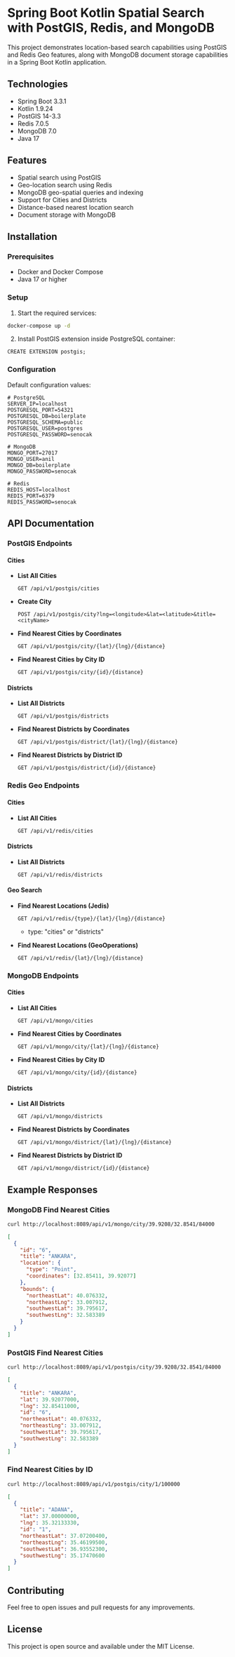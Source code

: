 # Spring Boot Kotlin Spatial Search with PostGIS, Redis, and MongoDB

This project demonstrates location-based search capabilities using PostGIS and Redis Geo features, along with MongoDB document storage capabilities in a Spring Boot Kotlin application.

## Technologies
- Spring Boot 3.3.1
- Kotlin 1.9.24
- PostGIS 14-3.3
- Redis 7.0.5
- MongoDB 7.0
- Java 17

## Features
- Spatial search using PostGIS
- Geo-location search using Redis
- MongoDB geo-spatial queries and indexing
- Support for Cities and Districts
- Distance-based nearest location search
- Document storage with MongoDB

## Installation

### Prerequisites
- Docker and Docker Compose
- Java 17 or higher

### Setup
1. Start the required services:
```sh
docker-compose up -d
```

2. Install PostGIS extension inside PostgreSQL container:
```postgresql
CREATE EXTENSION postgis;
```

### Configuration
Default configuration values:
```properties
# PostgreSQL
SERVER_IP=localhost
POSTGRESQL_PORT=54321
POSTGRESQL_DB=boilerplate
POSTGRESQL_SCHEMA=public
POSTGRESQL_USER=postgres
POSTGRESQL_PASSWORD=senocak

# MongoDB
MONGO_PORT=27017
MONGO_USER=anil
MONGO_DB=boilerplate
MONGO_PASSWORD=senocak

# Redis
REDIS_HOST=localhost
REDIS_PORT=6379
REDIS_PASSWORD=senocak
```

## API Documentation

### PostGIS Endpoints

#### Cities
- **List All Cities**
  ```
  GET /api/v1/postgis/cities
  ```

- **Create City**
  ```
  POST /api/v1/postgis/city?lng=<longitude>&lat=<latitude>&title=<cityName>
  ```

- **Find Nearest Cities by Coordinates**
  ```
  GET /api/v1/postgis/city/{lat}/{lng}/{distance}
  ```

- **Find Nearest Cities by City ID**
  ```
  GET /api/v1/postgis/city/{id}/{distance}
  ```

#### Districts
- **List All Districts**
  ```
  GET /api/v1/postgis/districts
  ```

- **Find Nearest Districts by Coordinates**
  ```
  GET /api/v1/postgis/district/{lat}/{lng}/{distance}
  ```

- **Find Nearest Districts by District ID**
  ```
  GET /api/v1/postgis/district/{id}/{distance}
  ```

### Redis Geo Endpoints

#### Cities
- **List All Cities**
  ```
  GET /api/v1/redis/cities
  ```

#### Districts
- **List All Districts**
  ```
  GET /api/v1/redis/districts
  ```

#### Geo Search
- **Find Nearest Locations (Jedis)**
  ```
  GET /api/v1/redis/{type}/{lat}/{lng}/{distance}
  ```
  - type: "cities" or "districts"

- **Find Nearest Locations (GeoOperations)**
  ```
  GET /api/v1/redis/{lat}/{lng}/{distance}
  ```

### MongoDB Endpoints

#### Cities
- **List All Cities**
  ```
  GET /api/v1/mongo/cities
  ```

- **Find Nearest Cities by Coordinates**
  ```
  GET /api/v1/mongo/city/{lat}/{lng}/{distance}
  ```

- **Find Nearest Cities by City ID**
  ```
  GET /api/v1/mongo/city/{id}/{distance}
  ```

#### Districts
- **List All Districts**
  ```
  GET /api/v1/mongo/districts
  ```

- **Find Nearest Districts by Coordinates**
  ```
  GET /api/v1/mongo/district/{lat}/{lng}/{distance}
  ```

- **Find Nearest Districts by District ID**
  ```
  GET /api/v1/mongo/district/{id}/{distance}
  ```

## Example Responses

### MongoDB Find Nearest Cities
```sh
curl http://localhost:8089/api/v1/mongo/city/39.9208/32.8541/84000
```

```json
[
  {
    "id": "6",
    "title": "ANKARA",
    "location": {
      "type": "Point",
      "coordinates": [32.85411, 39.92077]
    },
    "bounds": {
      "northeastLat": 40.076332,
      "northeastLng": 33.007912,
      "southwestLat": 39.795617,
      "southwestLng": 32.583389
    }
  }
]
```

### PostGIS Find Nearest Cities
```sh
curl http://localhost:8089/api/v1/postgis/city/39.9208/32.8541/84000
```

```json
[
  {
    "title": "ANKARA",
    "lat": 39.92077000,
    "lng": 32.85411000,
    "id": "6",
    "northeastLat": 40.076332,
    "northeastLng": 33.007912,
    "southwestLat": 39.795617,
    "southwestLng": 32.583389
  }
]
```

### Find Nearest Cities by ID
```sh
curl http://localhost:8089/api/v1/postgis/city/1/100000
```

```json
[
  {
    "title": "ADANA",
    "lat": 37.00000000,
    "lng": 35.32133330,
    "id": "1",
    "northeastLat": 37.07200400,
    "northeastLng": 35.46199500,
    "southwestLat": 36.93552300,
    "southwestLng": 35.17470600
  }
]
```

## Contributing
Feel free to open issues and pull requests for any improvements.

## License
This project is open source and available under the MIT License.
